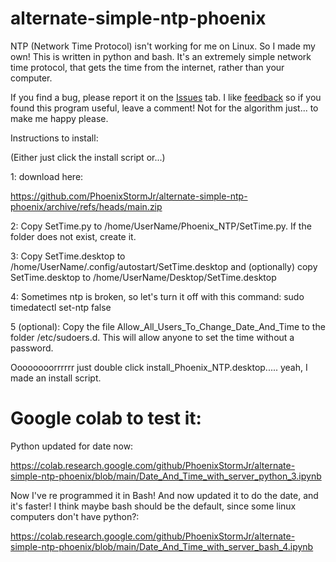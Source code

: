 # alternate-simple-ntp-phoenix
NTP (Network Time Protocol) isn't working for me on Linux. So I made my own! This is written in python and bash. It's an extremely simple network time protocol, that gets the time from the internet, rather than your computer.

If you find a bug, please report it on the [Issues](https://github.com/PhoenixStormJr/alternate-simple-ntp-phoenix/issues) tab. I like [feedback](https://github.com/PhoenixStormJr/alternate-simple-ntp-phoenix/discussions) so if you found this program useful, leave a comment! Not for the algorithm just... to make me happy please.

Instructions to install:

(Either just click the install script or...)

1: download here:

https://github.com/PhoenixStormJr/alternate-simple-ntp-phoenix/archive/refs/heads/main.zip

2: Copy SetTime.py to /home/UserName/Phoenix_NTP/SetTime.py. If the folder does not exist, create it.

3: Copy SetTime.desktop to /home/UserName/.config/autostart/SetTime.desktop and (optionally) copy SetTime.desktop to /home/UserName/Desktop/SetTime.desktop

4: Sometimes ntp is broken, so let's turn it off with this command: sudo timedatectl set-ntp false

5 (optional): Copy the file Allow_All_Users_To_Change_Date_And_Time to the folder /etc/sudoers.d. This will allow anyone to set the time without a password.

Oooooooorrrrrr just double click install_Phoenix_NTP.desktop..... yeah, I made an install script.

# Google colab to test it:

Python updated for date now:

https://colab.research.google.com/github/PhoenixStormJr/alternate-simple-ntp-phoenix/blob/main/Date_And_Time_with_server_python_3.ipynb

Now I've re programmed it in Bash! And now updated it to do the date, and it's faster! I think maybe bash should be the default, since some linux computers don't have python?:

https://colab.research.google.com/github/PhoenixStormJr/alternate-simple-ntp-phoenix/blob/main/Date_And_Time_with_server_bash_4.ipynb

